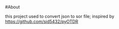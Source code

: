 #About

this project used to convert json to sor file; inspired by
https://github.com/sid5432/pyOTDR
